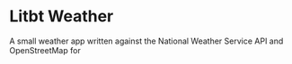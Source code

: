 # Litbt Weather
A small weather app written against the National Weather Service API and
OpenStreetMap for
